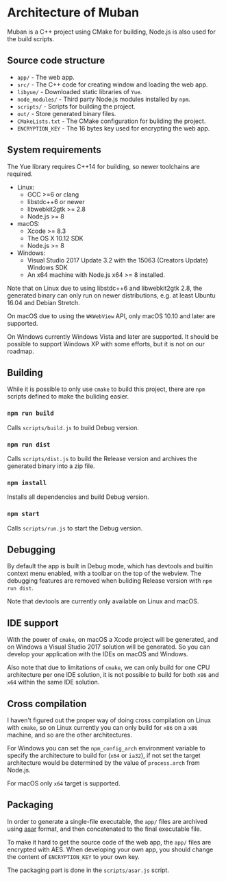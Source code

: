 # Architecture of Muban

Muban is a C++ project using CMake for building, Node.js is also used for the
build scripts.

## Source code structure

* `app/` - The web app.
* `src/` - The C++ code for creating window and loading the web app.
* `libyue/` - Downloaded static libraries of `Yue`.
* `node_modules/` - Third party Node.js modules installed by `npm`.
* `scripts/` - Scripts for building the project.
* `out/` - Store generated binary files.
* `CMakeLists.txt` - The CMake configuration for buliding the project.
* `ENCRYPTION_KEY` - The 16 bytes key used for encrypting the web app.

## System requirements

The Yue library requires C++14 for building, so newer toolchains are required.

* Linux:
  * GCC >=6 or clang
  * libstdc++6 or newer
  * libwebkit2gtk >= 2.8
  * Node.js >= 8
* macOS:
  * Xcode >= 8.3
  * The OS X 10.12 SDK
  * Node.js >= 8
* Windows:
  * Visual Studio 2017 Update 3.2 with the 15063 (Creators Update) Windows SDK
  * An x64 machine with Node.js x64 >= 8 installed.

Note that on Linux due to using libstdc++6 and libwebkit2gtk 2.8, the generated
binary can only run on newer distributions, e.g. at least Ubuntu 16.04 and
Debian Stretch.

On macOS due to using the `WKWebView` API, only macOS 10.10 and later are
supported.

On Windows currently Windows Vista and later are supported. It should be
possible to support Windows XP with some efforts, but it is not on our roadmap.

## Building

While it is possible to only use `cmake` to build this project, there are `npm`
scripts defined to make the buliding easier.

### `npm run build`

Calls `scripts/build.js` to build Debug version.

### `npm run dist`

Calls `scripts/dist.js` to build the Release version and archives the generated
binary into a zip file.

### `npm install`

Installs all dependencies and build Debug version.

### `npm start`

Calls `scripts/run.js` to start the Debug version.

## Debugging

By default the app is built in Debug mode, which has devtools and builtin
context menu enabled, with a toolbar on the top of the webview. The debugging
features are removed when buliding Release version with `npm run dist`.

Note that devtools are currently only available on Linux and macOS.

## IDE support

With the power of `cmake`, on macOS a Xcode project will be generated, and on
Windows a Visual Studio 2017 solution will be generated. So you can develop your
application with the IDEs on macOS and Windows.

Also note that due to limitations of `cmake`, we can only build for one CPU
architecture per one IDE solution, it is not possible to build for both `x86`
and `x64` within the same IDE solution.

## Cross compilation

I haven't figured out the proper way of doing cross compilation on Linux with
`cmake`, so on Linux currently you can only build for `x86` on a `x86` machine,
and so are the other architectures.

For Windows you can set the `npm_config_arch` environment variable to specify
the architecture to build for (`x64` or `ia32`), if not set the target
architecture would be determined by the value of `process.arch` from Node.js.

For macOS only `x64` target is supported.

## Packaging

In order to generate a single-file executable, the `app/` files are archived
using [asar](https://github.com/electron/asar) format, and then concatenated
to the final executable file.

To make it hard to get the source code of the web app, the `app/` files are
encrypted with AES. When developing your own app, you should change the content
of `ENCRYPTION_KEY` to your own key.

The packaging part is done in the `scripts/asar.js` script.
